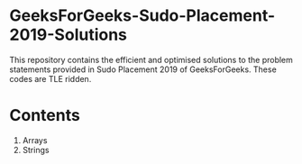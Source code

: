 # GeeksForGeeks-Sudo-Placement-2019-Solutions
This repository contains the efficient and optimised solutions to the problem statements 
provided in Sudo Placement 2019 of GeeksForGeeks. These codes are TLE ridden.

# Contents
1. Arrays
2. Strings
